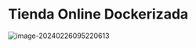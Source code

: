 # Tienda Online Dockerizada

![image-20240226095220613](.markdown_images/`README`/image-20240226095220613.png)

